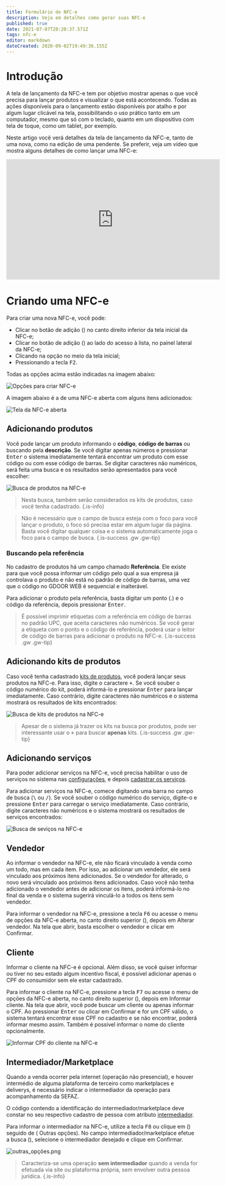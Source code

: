 ```yaml
---
title: Formulário de NFC-e
description: Veja em detalhes como gerar suas NFC-e
published: true
date: 2021-07-07T20:20:37.571Z
tags: nfc-e
editor: markdown
dateCreated: 2020-09-02T19:49:36.155Z
---
```


# Introdução

A tela de lançamento da NFC-e tem por objetivo mostrar apenas o que você precisa para lançar produtos e visualizar o que está acontecendo. Todas as ações disponíveis para o lançamento estão disponíveis por atalho e por algum lugar clicável na tela, possibilitando o uso prático tanto em um computador, mesmo que só com o teclado, quanto em um dispositivo com tela de toque, como um tablet, por exemplo.

Neste artigo você verá detalhes da tela de lançamento da NFC-e, tanto de uma nova, como na edição de uma pendente. Se preferir, veja um vídeo que mostra alguns detalhes de como lançar uma NFC-e:

<div class=text-center>
  <iframe width="560" height="315" src="https://www.youtube.com/embed/2PUfV6476j0" frameborder="0" allow="accelerometer; autoplay; encrypted-media; gyroscope; picture-in-picture" allowfullscreen></iframe>
</div>

# Criando uma NFC-e

Para criar uma nova NFC-e, você pode:

- Clicar no botão de adição (<em class="mdi mdi-plus"></em>) no canto direito inferior da tela inicial da NFC-e;
- Clicar no botão de adição (<em class="mdi mdi-plus"></em>) ao lado do acesso à lista, no painel lateral da NFC-e;
- Clicando na opção no meio da tela inicial;
- Pressionando a tecla <kbd>F2</kbd>.

Todas as opções acima estão indicadas na imagem abaixo:

![Opções para criar NFC-e](/movimentos/nfce/nfce-opcoes-criacao.png)

A imagem abaixo é a de uma NFC-e aberta com alguns itens adicionados:

![Tela da NFC-e aberta](/movimentos/nfce/nfce-aberta.png)

## Adicionando produtos

Você pode lançar um produto informando o **código**, **código de barras** ou buscando pela **descrição**. Se você digitar apenas números e pressionar <kbd>Enter</kbd> o sistema imediatamente tentará encontrar um produto com esse código ou com esse código de barras. Se digitar caracteres não numéricos, será feita uma busca e os resultados serão apresentados para você escolher:

![Busca de produtos na NFC-e](/movimentos/nfce/nfce-busca-produtos.png)

> Nesta busca, também serão considerados os kits de produtos, caso você tenha cadastrado.
{.is-info}

> Não é necessário que o campo de busca esteja com o foco para você lançar o produto, o foco só precisa estar em algum lugar da página. Basta você digitar qualquer coisa e o sistema automaticamente joga o foco para o campo de busca.
{.is-success .gw .gw-tip}

### Buscando pela referência

No cadastro de produtos há um campo chamado **Referência**. Ele existe para que você possa informar um código pelo qual a sua empresa já controlava o produto e não está no padrão de código de barras, uma vez que o código no GDOOR WEB é sequencial e inalterável.

Para adicionar o produto pela referência, basta digitar um ponto (.) e o código da referência, depois pressionar <kbd>Enter</kbd>.

> É possível imprimir etiquetas com a referência em código de barras no padrão UPC, que aceita caracteres não numéricos. Se você gerar a etiqueta com o ponto e o código de referência, poderá usar o leitor de código de barras para adicionar o produto na NFC-e.
{.is-success .gw .gw-tip}

## Adicionando kits de produtos

Caso você tenha cadastrado [kits de produtos](/cadastros/produtos/kits), você poderá lançar seus produtos na NFC-e. Para isso, digite o caractere <kbd>+</kbd>. Se você souber o código numérico do kit, poderá informá-lo e pressionar <kbd>Enter</kbd> para lançar imediatamente. Caso contrário, digite caracteres não numéricos e o sistema mostrará os resultados de kits encontrados:

![Busca de kits de produtos na NFC-e](/movimentos/nfce/nfce-busca-kits.png)

> Apesar de o sistema já trazer os kits na busca por produtos, pode ser interessante usar o <kbd>+</kbd> para buscar **apenas** kits.
{.is-success .gw .gw-tip}

## Adicionando serviços

Para poder adicionar serviços na NFC-e, você precisa habilitar o uso de serviços no sistema nas [configurações](/configuracoes/geral), e depois [cadastrar os serviços](/cadastros/servicos).

Para adicionar serviços na NFC-e, comece digitando uma barra no campo de busca (<kbd>\\</kbd> ou <kbd>/</kbd>). Se você souber o código numérico do serviço, digite-o e pressione <kbd>Enter</kbd> para carregar o serviço imediatamente. Caso contrário, digite caracteres não numéricos e o sistema mostrará os resultados de serviços encontrados:

![Busca de seviços na NFC-e](/movimentos/nfce/nfce-busca-servicos.png)

## Vendedor

Ao informar o vendedor na NFC-e, ele não ficará vinculado à venda como um todo, mas em cada item. Por isso, ao adicionar um vendedor, ele será vinculado aos próximos itens adicionados. Se o vendedor for alterado, o novo será vinculado aos próximos itens adicionados. Caso você não tenha adicionado o vendedor antes de adicionar os itens, poderá informá-lo no final da venda e o sistema sugerirá vinculá-lo a todos os itens sem vendedor.

Para informar o vendedor na NFC-e, pressione a tecla <kbd>F6</kbd> ou acesse o menu de opções da NFC-e aberta, no canto direito superior (<em class="mdi mdi-dots-vertical"></em>), depois em <span class="mat-button mdi mdi-badge-account">Alterar vendedor</span>. Na tela que abrir, basta escolher o vendedor e clicar em <span data-mat-button>Confirmar</span>.

## Cliente

Informar o cliente na NFC-e é opcional. Além disso, se você quiser informar ou tiver no seu estado algum incentivo fiscal, é possível adicionar apenas o CPF do consumidor sem ele estar cadastrado.

Para informar o cliente na NFC-e, pressione a tecla <kbd>F7</kbd> ou acesse o menu de opções da NFC-e aberta, no canto direito superior (<em class="mdi mdi-dots-vertical"></em>), depois em <span class="mat-button mdi mdi-account">Informar cliente</span>. Na tela que abrir, você pode buscar um cliente ou apenas informar o CPF. Ao pressionar <kbd>Enter</kbd> ou clicar em <span data-mat-button>Confirmar</span> e for um CPF válido, o sistema tentará encontrar esse CPF no cadastro e se não encontrar, poderá informar mesmo assim. Também é possível informar o nome do cliente opcionalmente.

![Informar CPF do cliente na NFC-e](/movimentos/nfce/informar-cpf-na-nfce.png)

## Intermediador/Marketplace

Quando a venda ocorrer pela internet (operação não presencial), e houver intermédio de alguma plataforma de terceiro como marketplaces e deliverys, é necessário indicar o intermediador da operação para acompanhamento da SEFAZ.

O código contendo a identificação do intermediador/marketplace deve constar no seu respectivo cadastro de pessoa com atributo  [intermediador](/cadastros/pessoas#intermediador).

Para informar o intermediador na NFC-e, utilize a tecla <kbd>F8</kbd> ou clique em (<em class="mdi mdi-dots-vertical"></em>) seguido de (<em class="mdi mdi-dots-horizontal"></em> Outras opções).
No campo intermediador/marketplace efetue a busca (<em class="mdi mdi-magnify"></em>), selecione o intermediador desejado e clique em <span data-mat-button>Confirmar</span>.

![outras_opções.png](/movimentos/nfce/outras_opções.png)

> Caracteriza-se uma operação **sem intermediador** quando a venda for efetuada via site ou plataforma própria, sem envolver outra pessoa jurídica.
{.is-info}



